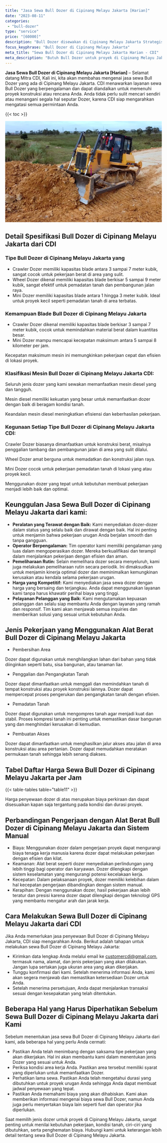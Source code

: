 ```yaml
---
title: "Jasa Sewa Bull Dozer di Cipinang Melayu Jakarta [Harian]"
date: "2023-08-11"
categories:
 - "bull-dozer"
type: "service"
price: "[60000]"
description: "Bull Dozer disewakan di Cipinang Melayu Jakarta Strategis. Bull Dozer ini merupakan pilihan tepat dalam proyek pembangunan sebagai peralatan konstruksi powerful dan produktif. Segera konsultasikan kebutuhan Anda."
focus_keyphrase: "Bull Dozer di Cipinang Melayu Jakarta"
meta_title: "Sewa Bull Dozer di Cipinang Melayu Jakarta Harian - CDI"
meta_description: "Butuh Bull Dozer untuk proyek di Cipinang Melayu Jakarta? Kami adalah solusi tepat dengan harga kompetitif. Segera hubungi kami."
---
```


**Jasa Sewa Bull Dozer di Cipinang Melayu Jakarta [Harian]** – Selamat datang Mitra CDI, Kali ini, kita akan membahas mengenai jasa sewa Bull Dozer yang ada di Cipinang Melayu Jakarta. CDI menawarkan layanan sewa Bull Dozer yang berpengalaman dan dapat diandalkan untuk memenuhi proyek konstruksi atau rencana Anda. Anda tidak perlu sulit mencari sendiri atau menangani segala hal seputar Dozer, karena CDI siap mengarahkan mengatasi semua permintaan Anda.

{{< toc >}}

![Jasa Sewa Bull Dozer di Cipinang Melayu Jakarta [Harian]](/images/bull-dozer/bull-dozer-15.jpg)

## Detail Spesifikasi Bull Dozer di Cipinang Melayu Jakarta dari CDI

### Tipe Bull Dozer di Cipinang Melayu Jakarta yang

*   Crawler Dozer memiliki kapasitas blade antara 3 sampai 7 meter kubik, sangat cocok untuk pekerjaan berat di area yang sulit.
*   Wheel Dozer dikenal memiliki kapasitas blade berkisar 5 sampai 9 meter kubik, sangat efektif untuk pemadatan tanah dan pembangunan jalan raya.
*   Mini Dozer memiliki kapasitas blade antara 1 hingga 3 meter kubik. Ideal untuk proyek kecil seperti pemadatan tanah di area terbatas.

### Kemampuan Blade Bull Dozer di Cipinang Melayu Jakarta

*   Crawler Dozer dikenal memiliki kapasitas blade berkisar 3 sampai 7 meter kubik, cocok untuk memindahkan material berat dalam kuantitas besar.
*   Mini Dozer mampu mencapai kecepatan maksimum antara 5 sampai 8 kilometer per jam.

Kecepatan maksimum mesin ini memungkinkan pekerjaan cepat dan efisien di lokasi proyek.

### Klasifikasi Mesin Bull Dozer di Cipinang Melayu Jakarta CDI:

Seluruh jenis dozer yang kami sewakan memanfaatkan mesin diesel yang dan tangguh.

Mesin diesel memiliki kekuatan yang besar untuk memanfaatkan dozer dengan baik di beragam kondisi tanah.

Keandalan mesin diesel meningkatkan efisiensi dan keberhasilan pekerjaan.

### Kegunaan Setiap Tipe Bull Dozer di Cipinang Melayu Jakarta CDI:

Crawler Dozer biasanya dimanfaatkan untuk konstruksi berat, misalnya penggalian tambang dan pembangunan jalan di area yang sulit dilalui.

Wheel Dozer amat berguna untuk memadatkan dan konstruksi jalan raya.

Mini Dozer cocok untuk pekerjaan pemadatan tanah di lokasi yang atau proyek kecil.

Menggunakan dozer yang tepat untuk kebutuhan membuat pekerjaan menjadi lebih baik dan optimal.

## Keunggulan Jasa Sewa Bull Dozer di Cipinang Melayu Jakarta dari kami:

*   **Peralatan yang Terawat dengan Baik:** Kami menyediakan dozer-dozer dalam status yang selalu baik dan dirawat dengan baik. Hal ini penting untuk menjamin bahwa pekerjaan urugan Anda berjalan smooth dan tanpa gangguan.
*   **Operator Berpengalaman:** Tim operator kami memiliki pengalaman yang luas dalam mengoperasikan dozer. Mereka berkualifikasi dan terampil dalam menjalankan pekerjaan dengan efisien dan aman.
*   **Pemeliharaan Rutin:** Selain memelihara dozer secara menyeluruh, kami juga melakukan pemeliharaan rutin secara periodik. Ini dimaksudkan untuk menjamin kinerja optimal dozer dan meminimalkan kemungkinan kerusakan atau kendala selama pekerjaan urugan.
*   **Harga yang Kompetitif:** Kami menyediakan jasa sewa dozer dengan harga yang bersaing dan terjangkau. Anda dapat menggunakan layanan kami tanpa harus khawatir perihal biaya yang tinggi.
*   **Pelayanan Pelanggan yang Baik:** Kami mengutamakan kepuasan pelanggan dan selalu siap membantu Anda dengan layanan yang ramah dan responsif. Tim kami akan menjawab semua inquiries dan memberikan solusi yang sesuai untuk kebutuhan Anda.

## Jenis Pekerjaan yang Menggunakan Alat Berat Bull Dozer di Cipinang Melayu Jakarta

*   Pembersihan Area

Dozer dapat digunakan untuk menghilangkan lahan dari bahan yang tidak diinginkan seperti batu, sisa bangunan, atau tanaman liar.
*   Penggalian dan Pengangkatan Tanah

Dozer dapat dimanfaatkan untuk menggali dan memindahkan tanah di tempat konstruksi atau proyek konstruksi lainnya. Dozer dapat mempercepat proses pengerukan dan pengangkatan tanah dengan efisien.
*   Pemadatan Tanah

Dozer dapat digunakan untuk mengompres tanah agar menjadi kuat dan stabil. Proses kompresi tanah ini penting untuk memastikan dasar bangunan yang dan menghindari kerusakan di kemudian.
*   Pembuatan Akses

Dozer dapat dimanfaatkan untuk menghasilkan jalur akses atau jalan di area konstruksi atau area pertanian. Dozer dapat memudahkan meratakan permukaan tanah sehingga lebih senang diakses.

## Tabel Daftar Harga Sewa Bull Dozer di Cipinang Melayu Jakarta per Jam

{{< table-tables table="table11" >}}

Harga penyewaan dozer di atas merupakan biaya perkiraan dan dapat disesuaikan kapan saja tergantung pada kondisi dan durasi proyek.

## Perbandingan Pengerjaan dengan Alat Berat Bull Dozer di Cipinang Melayu Jakarta dan Sistem Manual

*   Biaya: Menggunakan dozer dalam pengerjaan proyek dapat mengurangi biaya tenaga kerja manusia karena dozer dapat melakukan pekerjaan dengan efisien dan kilat.
*   Keamanan: Alat berat seperti dozer menyediakan perlindungan yang lebih tinggi bagi operator dan karyawan. Dozer dilengkapi dengan sistem keselamatan yang mengurangi potensi kecelakaan kerja.
*   Kecepatan: Dalam pelaksanaan proyek, dozer memiliki kelebihan dalam hal kecepatan pengerjaan dibandingkan dengan sistem manual.
*   Kerapihan: Dengan menggunakan dozer, hasil pekerjaan akan lebih teratur dan presisi karena dozer dapat dilengkapi dengan teknologi GPS yang membantu mengatur arah dan jarak kerja.

## Cara Melakukan Sewa Bull Dozer di Cipinang Melayu Jakarta dari CDI

Jika Anda memerlukan jasa penyewaan Bull Dozer di Cipinang Melayu Jakarta, CDI siap mengarahkan Anda. Berikut adalah tahapan untuk melakukan sewa Bull Dozer di Cipinang Melayu Jakarta:

*   Kirimkan data lengkap Anda melalui email ke customercdi@gmail.com, termasuk nama, alamat, dan jenis pekerjaan yang akan dilakukan. Jangan lupa sertakan juga ukuran area yang akan dikerjakan.
*   Tunggu konfirmasi dari kami. Setelah menerima informasi Anda, kami akan segera menjawab dan memastikan ketersediaan Dozer untuk Anda.
*   Setelah menerima persetujuan, Anda dapat menjalankan transaksi sesuai dengan kesepakatan yang telah ditentukan.

## Beberapa Hal yang Harus Diperhatikan Sebelum Sewa Bull Dozer di Cipinang Melayu Jakarta dari Kami

Sebelum menentukan jasa sewa Bull Dozer di Cipinang Melayu Jakarta dari kami, ada beberapa hal yang perlu Anda cermati:

*   Pastikan Anda telah menimbang dengan saksama tipe pekerjaan yang akan dikerjakan. Hal ini akan membantu kami dalam menentukan jenis Dozer yang sesuai untuk Anda.
*   Periksa kondisi area kerja Anda. Pastikan area tersebut memiliki syarat yang diperlukan untuk memanfaatkan Dozer.
*   Perhatikan lama sewa. Pastikan Anda telah mengetahui durasi yang dibutuhkan untuk proyek urugan Anda sehingga Anda dapat membuat jadwal penyewaan yang tepat.
*   Pastikan Anda memahami biaya yang akan dihabiskan. Kami akan memberikan informasi mengenai biaya sewa Bull Dozer, namun Anda juga perlu menyertakan biaya lain seperti fuel dan operator jika diperlukan.

Saat memilih jenis dozer untuk proyek di Cipinang Melayu Jakarta, sangat penting untuk menilai kebutuhan pekerjaan, kondisi tanah, ciri-ciri yang dibutuhkan, serta penghematan biaya. Hubungi kami untuk keterangan lebih detail tentang sewa Bull Dozer di Cipinang Melayu Jakarta.